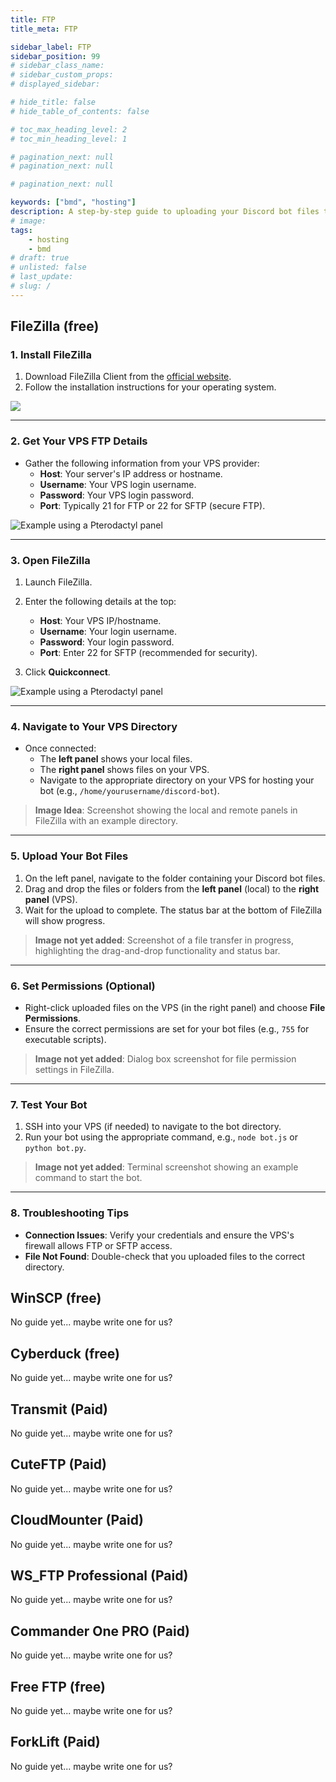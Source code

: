 ```yaml
---
title: FTP
title_meta: FTP

sidebar_label: FTP
sidebar_position: 99
# sidebar_class_name:
# sidebar_custom_props: 
# displayed_sidebar:

# hide_title: false
# hide_table_of_contents: false

# toc_max_heading_level: 2
# toc_min_heading_level: 1

# pagination_next: null
# pagination_next: null

# pagination_next: null

keywords: ["bmd", "hosting"]
description: A step-by-step guide to uploading your Discord bot files to your VPS host using FTP
# image: 
tags:
    - hosting
    - bmd
# draft: true
# unlisted: false
# last_update: 
# slug: /
---
```


## FileZilla (free)

### 1. Install FileZilla
1. Download FileZilla Client from the [official website](https://filezilla-project.org/).
2. Follow the installation instructions for your operating system.

![](/Screenshots/FileZillaDownloadPage.png)

---

### 2. Get Your VPS FTP Details
- Gather the following information from your VPS provider:
  - **Host**: Your server's IP address or hostname.
  - **Username**: Your VPS login username.
  - **Password**: Your VPS login password.
  - **Port**: Typically 21 for FTP or 22 for SFTP (secure FTP).

![Example using a Pterodactyl panel](/Screenshots/FTPMenu.png)

---

### 3. Open FileZilla
1. Launch FileZilla.
2. Enter the following details at the top:
   - **Host**: Your VPS IP/hostname.
   - **Username**: Your login username.
   - **Password**: Your login password.
   - **Port**: Enter 22 for SFTP (recommended for security).

3. Click **Quickconnect**.

![Example using a Pterodactyl panel](/Screenshots/FileZilllaInterface.png)


---

### 4. Navigate to Your VPS Directory
- Once connected:
  - The **left panel** shows your local files.
  - The **right panel** shows files on your VPS.
  - Navigate to the appropriate directory on your VPS for hosting your bot (e.g., `/home/yourusername/discord-bot`).

> **Image Idea**: Screenshot showing the local and remote panels in FileZilla with an example directory.

---

### 5. Upload Your Bot Files
1. On the left panel, navigate to the folder containing your Discord bot files.
2. Drag and drop the files or folders from the **left panel** (local) to the **right panel** (VPS).
3. Wait for the upload to complete. The status bar at the bottom of FileZilla will show progress.

> **Image not yet added**: Screenshot of a file transfer in progress, highlighting the drag-and-drop functionality and status bar.

---

### 6. Set Permissions (Optional)
- Right-click uploaded files on the VPS (in the right panel) and choose **File Permissions**.
- Ensure the correct permissions are set for your bot files (e.g., `755` for executable scripts).

> **Image not yet added**: Dialog box screenshot for file permission settings in FileZilla.

---

### 7. Test Your Bot
1. SSH into your VPS (if needed) to navigate to the bot directory.
2. Run your bot using the appropriate command, e.g., `node bot.js` or `python bot.py`.

> **Image not yet added**: Terminal screenshot showing an example command to start the bot.

---

### 8. Troubleshooting Tips
- **Connection Issues**: Verify your credentials and ensure the VPS's firewall allows FTP or SFTP access.
- **File Not Found**: Double-check that you uploaded files to the correct directory.

## WinSCP (free)
No guide yet... maybe write one for us?
## Cyberduck (free)
No guide yet... maybe write one for us?
## Transmit (Paid)
No guide yet... maybe write one for us?
## CuteFTP (Paid)
No guide yet... maybe write one for us?
## CloudMounter (Paid)
No guide yet... maybe write one for us?
## WS_FTP Professional (Paid)
No guide yet... maybe write one for us?
## Commander One PRO (Paid)
No guide yet... maybe write one for us?
## Free FTP (free)
No guide yet... maybe write one for us?
## ForkLift (Paid)
No guide yet... maybe write one for us?